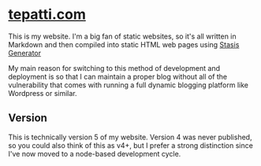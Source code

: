 # [tepatti.com](https://tepatti.com)
This is my website. I'm a big fan of static websites, so it's all written in Markdown and then compiled into static HTML web pages using [Stasis Generator](https://github.com/Gioni06/stasis-generator)

My main reason for switching to this method of development and deployment is so that I can maintain a proper blog without all of the vulnerability that comes with running a full dynamic blogging platform like Wordpress or similar.

## Version

This is technically version 5 of my website. Version 4 was never published, so you could also think of this as v4+, but I prefer a strong distinction since I've now moved to a node-based development cycle.